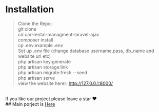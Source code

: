 # Installation <br />
> Clone the Repo:<br />
> git clone <br />
> cd car-rental-managment-laravel-ajax<br />
> composer install<br />
> cp .env.example .env<br />
> Set up .env file (change database username,pass, db_name and website url etc)<br />
> php artisan key:generate<br />
> php artisan storage:link<br />
> php artisan migrate:fresh --seed<br />
> php artisan serve<br />
> view the website herer: http://127.0.0.1:8000/<br />
<br />
If you like our project please leave a star ❤
<br />
## Main porject is <a href="https://github.com/hilalahmad32/car-rental-managment-laravel-ajax" >Here</a>